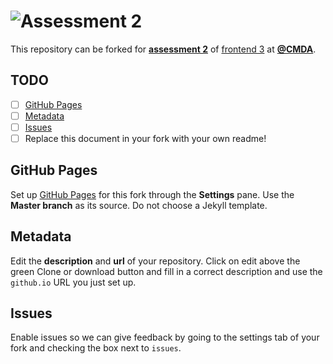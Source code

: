 # ![Assessment 2][banner]

This repository can be forked for [**assessment 2**][a2] of [frontend 3][fe3]
at [**@CMDA**][cmda].

## TODO

*   [ ] [GitHub Pages](#github-pages)
*   [ ] [Metadata](#metadata)
*   [ ] [Issues](#issues)
*   [ ] Replace this document in your fork with your own readme!

## GitHub Pages

Set up [GitHub Pages][pages] for this fork through the **Settings** pane.  Use
the **Master branch** as its source.  Do not choose a Jekyll template.

## Metadata

Edit the **description** and **url** of your repository.  Click on edit above
the green Clone or download button and fill in a correct description and use the
`github.io` URL you just set up.

## Issues

Enable issues so we can give feedback by going to the settings tab of your fork
and checking the box next to `issues`.

[banner]: https://cdn.rawgit.com/cmda-fe3/logo/a4b0614/banner-assessment-2.svg

[a2]: https://github.com/cmda-fe3/course-17-18/tree/master/assessment-2#description

[fe3]: https://github.com/cmda-fe3

[cmda]: https://github.com/cmda

[pages]: https://pages.github.com
